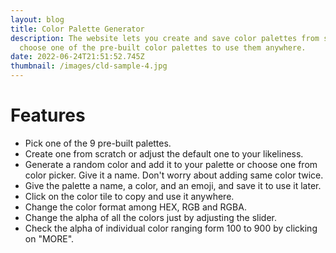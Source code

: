 ```yaml
---
layout: blog
title: Color Palette Generator
description: The website lets you create and save color palettes from scratch or
  choose one of the pre-built color palettes to use them anywhere.
date: 2022-06-24T21:51:52.745Z
thumbnail: /images/cld-sample-4.jpg
---
```


# Features

- Pick one of the 9 pre-built palettes.
- Create one from scratch or adjust the default one to your likeliness.
- Generate a random color and add it to your palette or choose one from color picker. Give it a name. Don't worry about adding same color twice.
- Give the palette a name, a color, and an emoji, and save it to use it later.
- Click on the color tile to copy and use it anywhere.
- Change the color format among HEX, RGB and RGBA.
- Change the alpha of all the colors just by adjusting the slider.
- Check the alpha of individual color ranging form 100 to 900 by clicking on "MORE".
